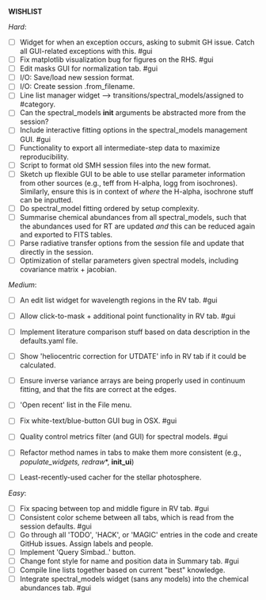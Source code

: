 

**WISHLIST**

*Hard*:
- [ ] Widget for when an exception occurs, asking to submit GH issue. Catch all GUI-related exceptions with this. #gui
- [ ] Fix matplotlib visualization bug for figures on the RHS. #gui
- [ ] Edit masks GUI for normalization tab. #gui
- [ ] I/O: Save/load new session format.
- [ ] I/O: Create session .from_filename.
- [ ] Line list manager widget --> transitions/spectral_models/assigned to #category.
- [ ] Can the spectral_models __init__ arguments be abstracted more from the session?
- [ ] Include interactive fitting options in the spectral_models management GUI. #gui
- [ ] Functionality to export all intermediate-step data to maximize reproducibility.
- [ ] Script to format old SMH session files into the new format.
- [ ] Sketch up flexible GUI to be able to use stellar parameter information from other sources (e.g., teff from H-alpha, logg from isochrones). Similarly, ensure this is in context of *where* the H-alpha, isochrone stuff can be inputted.
- [ ] Do spectral_model fitting ordered by setup complexity.
- [ ] Summarise chemical abundances from all spectral_models, such that the abundances used for RT are updated *and* this can be reduced again and exported to FITS tables.
- [ ] Parse radiative transfer options from the session file and update that directly in the session.
- [ ] Optimization of stellar parameters given spectral models, including covariance matrix + jacobian.

*Medium*:
- [ ] An edit list widget for wavelength regions in the RV tab. #gui
- [ ] Allow click-to-mask + additional point functionality in RV tab. #gui
- [ ] Implement literature comparison stuff based on data description in the defaults.yaml file.
- [ ] Show 'heliocentric correction for UTDATE' info in RV tab if it could be calculated.
- [ ] Ensure inverse variance arrays are being properly used in continuum fitting, and that the fits are correct at the edges.
- [ ] 'Open recent' list in the File menu.
- [ ] Fix white-text/blue-button GUI bug in OSX. #gui
- [ ] Quality control metrics filter (and GUI) for spectral models. #gui
- [ ] Refactor method names in tabs to make them more consistent (e.g., _populate_widgets, redraw_*, __init_ui__)
- [ ] Least-recently-used cacher for the stellar photosphere.



*Easy*:
- [ ] Fix spacing between top and middle figure in RV tab. #gui
- [ ] Consistent color scheme between all tabs, which is read from the session defaults. #gui
- [ ] Go through all 'TODO', 'HACK', or 'MAGIC' entries in the code and create
      GitHub issues. Assign labels and people.
- [ ] Implement 'Query Simbad..' button.
- [ ] Change font style for name and position data in Summary tab. #gui
- [ ] Compile line lists together based on current "best" knowledge.
- [ ] Integrate spectral_models widget (sans any models) into the chemical abundances tab. #gui